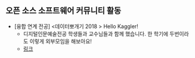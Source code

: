 ## 오픈 소스 소프트웨어 커뮤니티 활동

* [융합 연계 전공] <데이터뽀개기 2018 > Hello Kaggler! 
   - 디지털인문예술전공 학생들과 교수님들과 함께 했습니다. 한 학기에 두번이라도 이렇게 외부모임을 해보아요!
   - [링크](https://www.facebook.com/HallymUniversityDAH/photos/gm.432164947308138/753208688361487/?type=3&theater&ifg=1)
